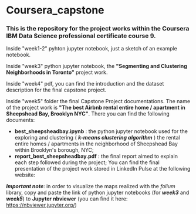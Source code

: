 # Coursera_capstone
### This is the repository for the project works within the Coursera IBM Data Science professional certificate course 9.

Inside "week1-2" pyhton jupyter notebook, just a sketch of an example notebook.

Inside "week3" python jupyter notebook, the **"Segmenting and Clustering Neighborhoods in Toronto"** project work.

Inside "week4" pdf, you can find the introduction and the dataset description for the final capstone project.

Inside "week5" folder the final Capstone Project documentations. The name of the project work is **"The best Airbnb rental entire home / apartment in Sheepshead Bay, Brooklyn NYC"**. There you can find the following documents:
- **best_sheepsheadbay.ipynb** : the python jupyter notebook used for the exploring and clustering ( ***k-means clustering algorithm*** ) the rental entire homes / apartments in the neighborhood of Sheepshead Bay within Brooklyn's borough, NYC;
- **report_best_sheepsheadbay.pdf** : the final report aimed to explain each step followed during the project;
You can find the final presentation of the project work stored in LinkedIn Pulse at the following website:

***Important note***: in order to visualize the maps realized with the *folium* library, copy and paste the link of python jupyter notebooks (for ***week3*** and ***week5***) to **Jupyter nbviewer** (you can find it here: https://nbviewer.jupyter.org/)
